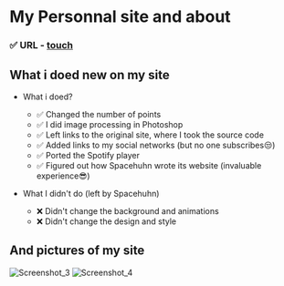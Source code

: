 # My Personnal site and about
 ### :white_check_mark: URL - [touch](https://alekszavg.github.io)
 ## What i doed new on my site
   - What i doed?
      - :white_check_mark: Changed the number of points
      - :white_check_mark: I did image processing in Photoshop
      - :white_check_mark: Left links to the original site, where I took the source code
      - :white_check_mark: Added links to my social networks (but no one subscribes:unamused:)
      - :white_check_mark: Ported the Spotify player
      - :white_check_mark: Figured out how Spacehuhn wrote its website (invaluable experience:sunglasses:)
      
   - What I didn't do (left by Spacehuhn)
      - :x: Didn't change the background and animations
      - :x: Didn't change the design and style
## And pictures of my site
![Screenshot_3](https://user-images.githubusercontent.com/40857994/93467016-7da60480-f930-11ea-9ce0-dae640cbaec2.png)
![Screenshot_4](https://user-images.githubusercontent.com/40857994/93467057-8e567a80-f930-11ea-92db-5f9967b8c62f.png)
